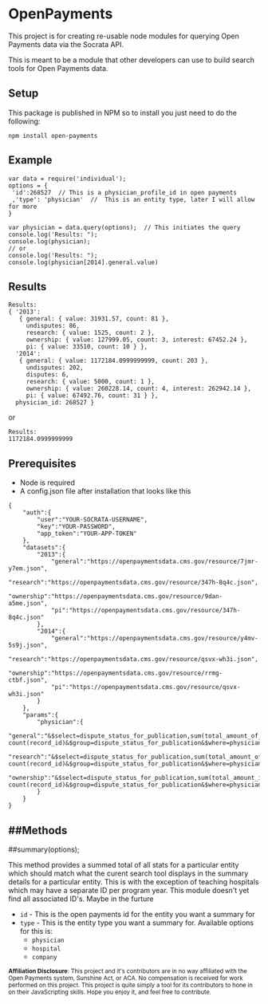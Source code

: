# OpenPayments

This project is for creating re-usable node modules for querying Open Payments data via the Socrata API.

This is meant to be a module that other developers can use to build search tools for Open Payments data.

## Setup
This package is published in NPM so to install you just need to do the following:
```
npm install open-payments
```
## Example
```
var data = require('individual');
options = {
 'id':268527  // This is a physician_profile_id in open payments
 ,'type': 'physician'  //  This is an entity type, later I will allow for more
}

var physician = data.query(options);  // This initiates the query
console.log('Results: ");
console.log(physician);
// or
console.log('Results: ");
console.log(physician[2014].general.value)
```
## Results
```
Results:
{ '2013':
   { general: { value: 31931.57, count: 81 },
     undisputes: 86,
     research: { value: 1525, count: 2 },
     ownership: { value: 127999.05, count: 3, interest: 67452.24 },
     pi: { value: 33510, count: 10 } },
  '2014':
   { general: { value: 1172184.0999999999, count: 203 },
     undisputes: 202,
     disputes: 6,
     research: { value: 5000, count: 1 },
     ownership: { value: 260228.14, count: 4, interest: 262942.14 },
     pi: { value: 67492.76, count: 31 } },
  physician_id: 268527 }
```
or
```
Results:
1172184.0999999999
```

## Prerequisites
- Node is required
- A config.json file after installation that looks like this
```
{
	"auth":{
		"user":"YOUR-SOCRATA-USERNAME",
		"key":"YOUR-PASSWORD",
		"app_token":"YOUR-APP-TOKEN"
	},
	"datasets":{
		"2013":{
			"general":"https://openpaymentsdata.cms.gov/resource/7jmr-y7em.json",
			"research":"https://openpaymentsdata.cms.gov/resource/347h-8q4c.json",
			"ownership":"https://openpaymentsdata.cms.gov/resource/9dan-a5me.json",
			"pi":"https://openpaymentsdata.cms.gov/resource/347h-8q4c.json"
		},
		"2014":{
			"general":"https://openpaymentsdata.cms.gov/resource/y4mv-5s9j.json",
			"research":"https://openpaymentsdata.cms.gov/resource/qsvx-wh3i.json",
			"ownership":"https://openpaymentsdata.cms.gov/resource/rrmg-ctbf.json",
			"pi":"https://openpaymentsdata.cms.gov/resource/qsvx-wh3i.json"	
		}
	},
	"params":{
		"physician":{
			"general":"&$select=dispute_status_for_publication,sum(total_amount_of_payment_usdollars), count(record_id)&$group=dispute_status_for_publication&$where=physician_profile_id='",
			"research":"&$select=dispute_status_for_publication,sum(total_amount_of_payment_usdollars), count(record_id)&$group=dispute_status_for_publication&$where=physician_profile_id='",
			"ownership":"&$select=dispute_status_for_publication,sum(total_amount_invested_usdollars),sum(value_of_interest), count(record_id)&$group=dispute_status_for_publication&$where=physician_profile_id='"
		}
	}
}
```
##Methods
---
##summary(options);

This method provides a summed total of all stats for a particular entity which should match what the curent search tool displays in the summary details for a particular entity.  This is with the exception of teaching hospitals which may have a separate ID per program year.  This module doesn't yet find all associated ID's.  Maybe in the furture

- `id` - This is the open payments id for the entity you want a summary for
- `type` - This is the entity type you want a summary for.  Available options for this is:
	- `physician`
	- `hospital`
	- `company`

<sup><b>Affiliation Disclosure</b>:  This project and it's contributors are in no way affiliated with the Open Payments system, Sunshine Act, or ACA.  No compensation is received for work performed on this project.   This project is quite simply a tool for its contributors to hone in on their JavaScripting skills.  Hope you enjoy it, and feel free to contribute.</sup>

